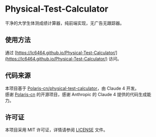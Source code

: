 # Physical-Test-Calculator
干净的大学生体测成绩计算器，纯前端实现，无广告无跟踪器。

## 使用方法
通过 [https://lc6464.github.io/Physical-Test-Calculator/](https://lc6464.github.io/Physical-Test-Calculator/) 访问。

## 代码来源
本项目基于 [Polaris-cn/physical-test-calculator](https://github.com/Polaris-cn/physical-test-calculator)，由 Claude 4 开发。<br/>
感谢 [Polaris-cn](https://github.com/Polaris-cn) 的开源项目，感谢 Anthropic 的 Claude 4 提供的代码生成能力。

## 许可证
本项目采用 MIT 许可证，详情请参阅 [LICENSE](LICENSE) 文件。